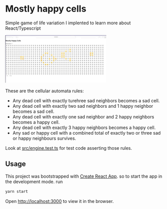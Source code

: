 # Mostly happy cells
Simple game of life variation I implented to learn more about React/Typescript


![Animated dead, sad & happy cells](preview.gif)


These are the cellular automata rules:

 - Any dead cell with exactly turehree sad neighbors becomes a sad cell.    
 - Any dead cell with exactly two sad neighbors and 1 happy neighbor becomes a sad cell.    
 - Any dead cell with exactly one sad neighbor and 2 happy neighbors becomes a happy cell.
 - Any dead cell with exactly 3 happy neighbors becomes a happy cell.
 - Any sad or happy cell with a combined total of exactly two or three sad or happy neighbours survives.
    
Look at [src/engine.test.ts](https://github.com/rilopez/mostly-happy-cells/blob/master/src/engine.test.ts#L4)  for test code 
asserting those rules.


## Usage 

This project was bootstrapped with [Create React App](https://github.com/facebook/create-react-app). 
so to start  the app in the development mode. run 

```bash 
yarn start
```

Open [http://localhost:3000](http://localhost:3000) to view it in the browser.


